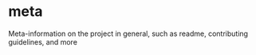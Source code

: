 # meta
Meta-information on the project in general, such as readme, contributing guidelines, and more
